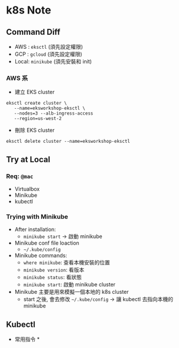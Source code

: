 k8s Note 
===

## Command Diff

* AWS : `eksctl` (須先設定權限)
* GCP : `gcloud` (須先設定權限)
* Local: `minikube` (須先安裝和 init)

### AWS 系

* 建立 EKS cluster
```shell script
eksctl create cluster \
   --name=eksworkshop-eksctl \ 
   --nodes=3 --alb-ingress-access 
   --region=us-west-2
```

* 刪除 EKS cluster
```shell script
eksctl delete cluster --name=eksworkshop-eksctl 
```

## Try at Local

### Req: `@mac`
* Virtualbox
* Minikube
* kubectl

### Trying with Minikube
* After installation:
    * `minikube start` -> 啟動 minikube
* Minikube conf file loaction
    * `~/.kube/config`
* Minikube commands:
    * `where minikube`: 查看本機安裝的位置
    * `minikube version`: 看版本
    * `minikube status`: 看狀態
    * `minikube start`: 啟動 minikube cluster
* Minikube 主要是用來模擬一個本地的 k8s cluster
    * start 之後, 會去修改 `~/.kube/config` -> 讓 kubectl 去指向本機的 minikube
    
## Kubectl

* 常用指令
    *    
